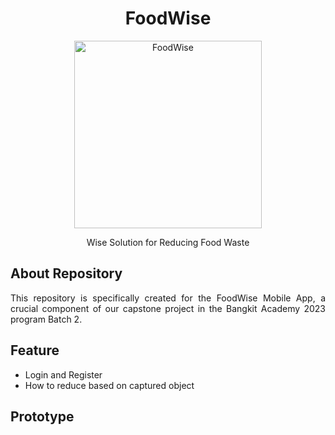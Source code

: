 <h1 align="center"> FoodWise </h1>  
<p align="center">
  <a>
    <img alt="FoodWise" title="Foodwise" src="https://github.com/FoodWiseCode/ML/assets/67790978/49152ef5-505b-4d84-94ab-7d2940b73c82" width="300" height="300">
  </a>
</p>
<p align="center"> Wise Solution for Reducing Food Waste </p>

<h2> About Repository </h2>
<p align="justify"> This repository is specifically created for the FoodWise Mobile App, a crucial component of our capstone project in the Bangkit Academy 2023 program Batch 2. </p>

<h2> Feature </h2>
<ul>
  <li> Login and Register </li>
  <li> How to reduce based on captured object </li>
</ul>

<h2> Prototype </h2>
